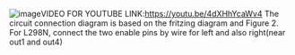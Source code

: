 ![image](https://github.com/user-attachments/assets/b32445eb-113b-4936-b40b-a5490444748d)VIDEO FOR YOUTUBE LINK:https://youtu.be/4dXHhYcaWv4
The circuit connection diagram is based on the fritzing diagram and Figure 2. For L298N, connect the two enable pins by wire for left and also right(near out1 and out4)
